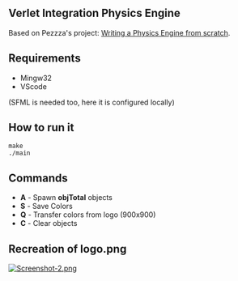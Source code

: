 ## Verlet Integration Physics Engine 

Based on Pezzza's project:
[Writing a Physics Engine from scratch](https://www.youtube.com/watch?v=lS_qeBy3aQI&t=412s).

## Requirements

* Mingw32
* VScode

(SFML is needed too, here it is configured locally)

## How to run it

```
make
./main
```
## Commands
* **A** - Spawn **objTotal** objects
* **S** - Save Colors
* **Q** - Transfer colors from logo (900x900)
* **C** - Clear objects

## Recreation of logo.png
[![Screenshot-2.png](https://i.postimg.cc/FKTxttJm/Screenshot-2.png)](https://postimg.cc/TyWbm49H)
